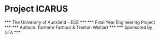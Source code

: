 # Project ICARUS
*** The University of Auckland - ECE ***
*** Final Year Engineering Project ***
*** Authors: Farmehr Farhour & Trenton Wishart ***
*** Sponsored by DTA ***
